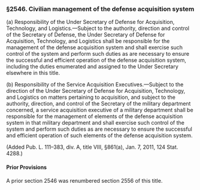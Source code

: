 ### §2546. Civilian management of the defense acquisition system ###

(a) Responsibility of the Under Secretary of Defense for Acquisition, Technology, and Logistics.—Subject to the authority, direction and control of the Secretary of Defense, the Under Secretary of Defense for Acquisition, Technology, and Logistics shall be responsible for the management of the defense acquisition system and shall exercise such control of the system and perform such duties as are necessary to ensure the successful and efficient operation of the defense acquisition system, including the duties enumerated and assigned to the Under Secretary elsewhere in this title.

(b) Responsibility of the Service Acquisition Executives.—Subject to the direction of the Under Secretary of Defense for Acquisition, Technology, and Logistics on matters pertaining to acquisition, and subject to the authority, direction, and control of the Secretary of the military department concerned, a service acquisition executive of a military department shall be responsible for the management of elements of the defense acquisition system in that military department and shall exercise such control of the system and perform such duties as are necessary to ensure the successful and efficient operation of such elements of the defense acquisition system.

(Added Pub. L. 111–383, div. A, title VIII, §861(a), Jan. 7, 2011, 124 Stat. 4288.)

#### Prior Provisions ####

A prior section 2546 was renumbered section 2556 of this title.